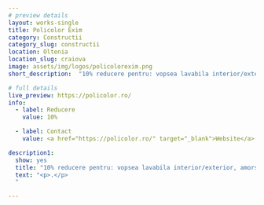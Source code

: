 ```yaml
---
# preview details
layout: works-single
title: Policolor Exim
category: Constructii
category_slug: constructii
location: Oltenia
location_slug: craiova
image: assets/img/logos/policolorexim.png
short_description:  "10% reducere pentru: vopsea lavabila interior/exterior, amorse, diluanti, emailuri, lacuri, accesorii vopsitorie (smirghel,pensule,benzi adezive mascare)"

# full details
live_preview: https://policolor.ro/
info:
  - label: Reducere
    value: 10%

  - label: Contact
    value: <a href="https://policolor.ro/" target="_blank">Website</a>

description1:
  show: yes
  title: "10% reducere pentru: vopsea lavabila interior/exterior, amorse, diluanti, emailuri, lacuri, accesorii vopsitorie (smirghel,pensule,benzi adezive mascare)"
  text: "<p>.</p>
  "

---
```

